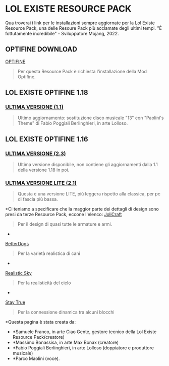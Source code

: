 # **LOL EXISTE RESOURCE PACK**
Qua troverai i link per le installazioni sempre aggiornate per la Lol Existe Resource Pack, una delle Resoure Pack più acclamate degli ultimi tempi.
"È fottutamente incredibile" - Sviluppatore Mojang, 2022.
## **OPTIFINE DOWNLOAD**

[OPTIFINE](https://optifine.net/downloads)
> Per questa Resource Pack è richiesta l'installazione della Mod Optifine.

## **LOL EXISTE OPTIFINE 1.18**

### [ULTIMA VERSIONE (1.1)](https://github.com/CiaoGente24/Lol-Existe-Resource-Pack-MC/raw/main/LOL%20EXISTE%20%5BOptifine%201.18%5D%20v1.1.zip)
> Ultimo aggiornamento: sostituzione disco musicale "13" con "Paolini's Theme" di Fabio Poggiali Berlinghieri, in arte Lolloso.

## LOL EXISTE OPTIFINE 1.16

### [ULTIMA VERSIONE (2.3)](https://github.com/CiaoGente24/Lol-Existe-Resource-Pack-MC/raw/main/BONAX%20CG%20RP%202.3.zip)
> Ultima versione disponibile, non contiene gli aggiornamenti dalla 1.1 della versione 1.18 in poi.

### [ULTIMA VERSIONE LITE (2.1)](https://github.com/CiaoGente24/Lol-Existe-Resource-Pack-MC/raw/main/BONAX%20e%20CG%202.1%20LITE.zip)
> Questa è una versione LITE, più leggera rispetto alla classica, per pc di fascia più bassa.


*Ci teniamo a specificare che la maggior parte dei dettagli di design sono presi da terze Resource Pack, eccone l'elenco:
[JoliCraft](https://resourcepack.net/jolicraft-resource-pack/)
> Per il design di quasi tutte le armature e armi.
*
[BetterDogs](https://www.curseforge.com/minecraft/texture-packs/better-dogs)
> Per la varietà realistica di cani
*
[Realistic Sky](https://www.planetminecraft.com/texture-pack/realistic-sky-resource-pack-by-fire-eagle/)
> Per la realisticità del cielo
*
[Stay True](https://www.curseforge.com/minecraft/texture-packs/stay-true)
> Per la connessione dinamica tra alcuni blocchi




*Questa pagina è stata creata da:
- *Samuele Franco, in arte Ciao Gente, gestore tecnico della Lol Existe Resource Pack(creatore)
- *Massimo Bonassisa, in arte Max Bonax (creatore)
- *Fabio Poggiali Berlinghieri, in arte Lolloso (doppiatore e produttore musicale)
- *Parco Maolini (voce).






